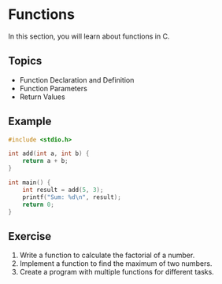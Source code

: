 # Functions

In this section, you will learn about functions in C.

## Topics

- Function Declaration and Definition
- Function Parameters
- Return Values

## Example

```c
#include <stdio.h>

int add(int a, int b) {
    return a + b;
}

int main() {
    int result = add(5, 3);
    printf("Sum: %d\n", result);
    return 0;
}
```

## Exercise

1. Write a function to calculate the factorial of a number.
2. Implement a function to find the maximum of two numbers.
3. Create a program with multiple functions for different tasks.